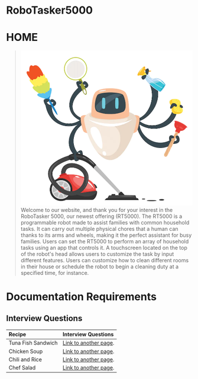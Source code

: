 # RoboTasker5000

# **HOME**
>
> ![Branching](file-20220906-16-3sovqs.jpg.webp)
> Welcome to our website, and thank you for your interest in the RoboTasker 5000, our newest offering (RT5000). The RT5000 is a programmable robot made to assist families with common household tasks. It can carry out multiple physical chores that a human can thanks to its arms and wheels, making it the perfect assistant for busy families.
> Users can set the RT5000 to perform an array of household tasks using an app that controls it. A touchscreen located on the top of the robot's head allows users to customize the task by input different features. Users can customize how to clean different rooms in their house or schedule the robot to begin a cleaning duty at a specified time, for instance.

# Documentation Requirements
## Interview Questions 

| Recipe      | Interview Questions   | 
|:-------------|:------------------|
| Tuna Fish Sandwich | [Link to another page](./another-page.html). | 
| Chicken Soup | [Link to another page](./another-page.html).| 
| Chili and Rice  | [Link to another page](./another-page.html). | 
| Chef Salad     | [Link to another page](./another-page.html). |

